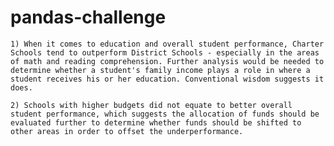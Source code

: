# pandas-challenge

    1) When it comes to education and overall student performance, Charter Schools tend to outperform District Schools - especially in the areas of math and reading comprehension. Further analysis would be needed to determine whether a student's family income plays a role in where a student receives his or her education. Conventional wisdom suggests it does.
    
    2) Schools with higher budgets did not equate to better overall student performance, which suggests the allocation of funds should be evaluated further to determine whether funds should be shifted to other areas in order to offset the underperformance.
